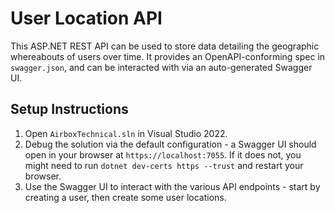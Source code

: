 # User Location API

This ASP.NET REST API can be used to store data detailing the geographic whereabouts of users over time. It provides an OpenAPI-conforming spec in `swagger.json`, and can be interacted with via an auto-generated Swagger UI.

## Setup Instructions

1. Open `AirboxTechnical.sln` in Visual Studio 2022.
2. Debug the solution via the default configuration - a Swagger UI should open in your browser at `https://localhost:7055`. If it does not, you might need to run `dotnet dev-certs https --trust` and restart your browser.
3. Use the Swagger UI to interact with the various API endpoints - start by creating a user, then create some user locations.
